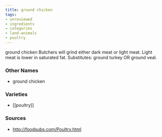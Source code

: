 ```yaml
---
title: ground chicken
tags:
- unreviewed
- ingredients
- categories
- land-animals
- poultry
---
```

ground chicken Butchers will grind either dark meat or light meat. Light meat is lower in saturated fat. Substitutes: ground turkey OR ground veal.

### Other Names

* ground chicken

### Varieties

* [[poultry]]

### Sources
* http://foodsubs.com/Poultry.html
